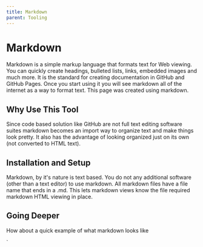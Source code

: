 ```yaml
--- 
title: Markdown
parent: Tooling
---
```


# Markdown

Markdown is a simple markup language that formats text for Web viewing. You can quickly create headings, bulleted lists, links, embedded images and much more. It is the standard for creating documentation in GitHub and GitHub Pages. Once you start using it you will see markdown all of the internet as a way to format text. This page was created using markdown.

##  Why Use This Tool

Since code based solution like GitHub are not full text editing software suites markdown becomes an import way to organize text and make things look pretty. It also has the advantage of looking organized just on its own (not converted to HTML text).


## Installation and Setup
Markdown, by it's nature is text based. You do not any additional software (other than a text editor) to use markdown. All markdown files have a file name that ends in a .md. This lets markdown views know the file required markdown HTML viewing in place.

## Going Deeper

How about a quick example of what markdown looks like

`

